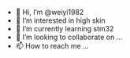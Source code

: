 - 👋 Hi, I’m @weiyi1982
- 👀 I’m interested in high skin
- 🌱 I’m currently learning stm32
- 💞️ I’m looking to collaborate on ...
- 📫 How to reach me ...

<!---
weiyi1982/weiyi1982 is a ✨ special ✨ repository because its `README.md` (this file) appears on your GitHub profile.
You can click the Preview link to take a look at your changes.
--->
